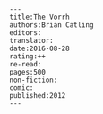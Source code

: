 
    ---
    title:The Vorrh
    authors:Brian Catling
    editors:
    translator:
    date:2016-08-28
    rating:++
    re-read:
    pages:500
    non-fiction:
    comic:
    published:2012
    ---

    